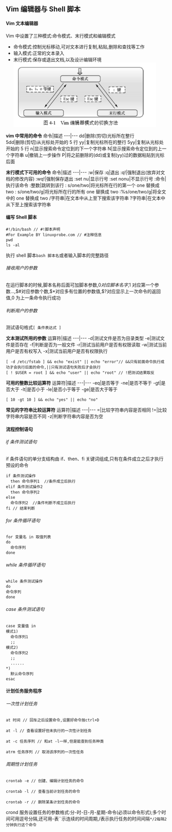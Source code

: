 ## Vim 编辑器与 Shell 脚本

#### Vim 文本编辑器

Vim 中设置了三种模式:命令模式、末行模式和编辑模式

- 命令模式:控制光标移动,可对文本进行复制,粘贴,删除和查找等工作
- 输入模式:正常的文本录入
- 末行模式:保存或退出文档,以及设计编辑环境
  ![vim模式](images/vim-pattern.png)

**vim 中常用的命令**
命令|描述
---|---
dd|删除(剪切)光标所在整行  
5dd|删除(剪切)从光标处开始的 5 行
yy|复制光标所在的整行
5yy|复制从光标处开始的 5 行
n|显示搜索命令定位到的下一个字符串
N|显示搜索命令定位到的上一个字符串
u|撤销上一步操作
P|将之前删除的(dd)或复制(yy)过的数据粘贴到光标后面

**末行模式下可用的命令**
命令|描述
---|---
:w|保存
:q|退出
:q!|强制退出(放弃对文档的修改内容)
:wq!|强制保存退出
:set nu|显示行号
:set nonu|不显示行号
:命令|执行该命令
:整数|跳转到该行
: s/one/two|将光标所在行的第一个 one 替换成 two
: s/one/two/g|将光标所在行的所有 one 替换成 two
:%s/one/two/g|将全文中的 one 替换成 two
/字符串|在文本中从上至下搜索该字符串
?字符串|在文本中从下至上搜索该字符串

#### 编写 Shell 脚本

```shell
#!/bin/bash // #!脚本声明
#For Example BY linuxprobe.com // #注释信息
pwd
ls -al
```

执行 shell 脚本`bash 脚本名`或者输入脚本的完整路径

###### 接收用户的参数

在运行脚本的时候,脚本名称后面可加脚本参数,$0对应脚本名字,$1 对应第一个参数...,\$\#对应参数个数,$\*对应多有位置的参数值,\$?对应显示上一次命令的返回值,0 为上一条命令执行成功

###### 判断用户的参数

测试语句格式`[ 条件表达式 ]`

**文本测试所用的参数**
运算符|描述
---|---
-d|测试文件是否为目录类型
-e|测试文件是否存在
-f|判断是否为一般文件
-r|测试当前用户是否有权限读取
-w|测试当前用户是否有权写入
-x|测试当前用户是否有权限执行

```shell
[ -d /etc/fstab ] && echo "exist" || echo "error"// &&只有前面命令执行成功才会执行后面的命令,||只有测试语句失败后才会执行
[ ! $USER = root ] && echo "user" || echo "root" // !把测试结果取反
```

**可用的整数比较运算符**
运算符|描述
---|---
-eq|是否等于
-ne|是否不等于
-gt|是否大于
-lt|是否小于
-le|是否小于等于
-ge|是否大于等于

```shell
[ 10 -gt 10 ] && echo "yes" || echo "no"
```

**常见的字符串比较运算符**
运算符|描述
---|---
=|比较字符串内容是否相同
!=|比较字符串内容是否不同
-z|判断字符串内容是否为空

#### 流程控制语句

###### if 条件测试语句

if 条件语句的单分支结构由 if、then、fi 关键词组成,只有在条件成立之后才执行预设的命令

```shell
if 条件测试操作
  then 命令序列1  //条件成立后执行
elif 条件测试操作2
  then 命令序列2
else
  命令序列2  //条件判断不成立后执行
fi // 结束判断
```

###### for 条件循环语句

```shell
for 变量名 in 取值列表
do
  命令序列
done
```

###### while 条件循环语句

```shell
while 条件测试操作
do
命令序列
done
```

###### case 条件测试语句

```shell
case 变量值 in
模式1)
  命令序列1
  ;;
模式2)
  命令序列2
  ;;
  ......
*)
  默认命令序列
esac
```

#### 计划任务服务程序

###### 一次性计划任务

```shell
at 时间 // 回车之后设置命令,设置好命令按ctrl+D

at -l // 查看设置好但未执行的一次性计划任务

at -c 任务序列 // 和at -l一样,但是能查到任务种类

atrm 任务序列 // 取消该序列的一次性任务
```

###### 周期性计划任务

```shell
crontab -e // 创建、编辑计划任务的命令

crontab -l // 查看当前计划任务的命令

crontab -r // 删除某条计划任务的命令
```

crond 服务设置任务的参数格式:分-时-日-月-星期-命令(必须以命令形式);多个时间可用逗号分隔,还可用-表``示连续的时间周期,/表示执行任务的时间间隔`*/2每隔2分钟执行这个命令`
